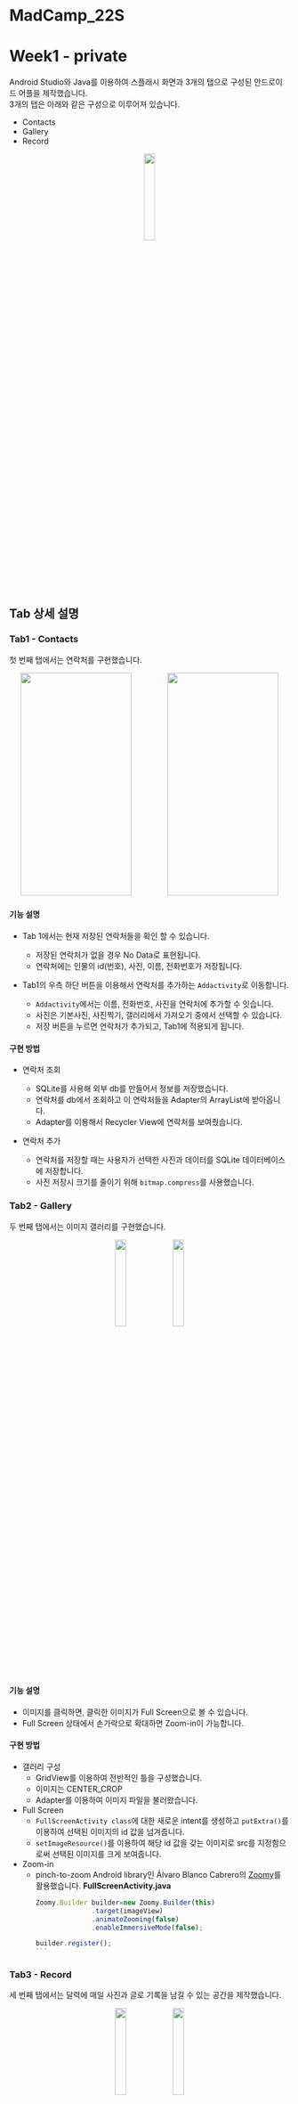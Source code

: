 # MadCamp_22S    
# Week1 - private     

Android Studio와 Java를 이용하여 스플래시 화면과 3개의 탭으로 구성된 안드로이드 어플을 제작했습니다.       
3개의 탭은 아래와 같은 구성으로 이루어져 있습니다. 

+ Contacts     
+ Gallery       
+ Record      
<p align="center">
<img width="20%" src="https://user-images.githubusercontent.com/81218672/177316059-a10c8b58-b9f0-4de4-9cb6-f28c0a467a46.gif">
</p>

## Tab 상세 설명     

### Tab1 - Contacts     
첫 번째 탭에서는 연락처를 구현했습니다.  
  
  
<p align="center" style="color:gray">
<img src = "https://user-images.githubusercontent.com/102964058/177291362-a2d2f0a3-9579-446a-83b6-f11de955528a.jpg" width = "200" height = "400"/>   　　　　 <img src = "https://user-images.githubusercontent.com/102964058/177292373-6bc50f59-719c-4bf2-8874-064f0b2b6f53.jpg" width = "200" height = "400"/>
</p>

#### 기능 설명
+ Tab 1에서는 현재 저장된 연락처들을 확인 할 수 있습니다.
  + 저장된 연락처가 없을 경우 No Data로 표현됩니다.
  + 연락처에는 인물의 id(번호), 사진, 이름, 전화번호가 저장됩니다.

+ Tab1의 우측 하단 버튼을 이용해서 연락처를 추가하는 `Addactivity`로 이동합니다.
  + `Addactivity`에서는 이름, 전화번호, 사진을 연락처에 추가할 수 잇습니다.
  + 사진은 기본사진, 사진찍기, 갤러리에서 가져오기 중에서 선택할 수 있습니다.
  + 저장 버튼을 누르면 연락처가 추가되고, Tab1에 적용되게 됩니다.

#### 구현 방법
+ 연락처 조회
  + SQLite를 사용해 외부 db를 만들어서 정보를 저장했습니다.
  + 연락처를 db에서 조회하고 이 연락처들을 Adapter의 ArrayList에 받아옵니다.
  + Adapter를 이용해서 Recycler View에 연락처를 보여줬습니다.

+ 연락처 추가
  + 연락처를 저장할 때는 사용자가 선택한 사진과 데이터를 SQLite 데이터베이스에 저장합니다.
  + 사진 저장시 크기를 줄이기 위해 `bitmap.compress`를 사용했습니다.
  
  
### Tab2 - Gallery
두 번째 탭에서는 이미지 갤러리를 구현했습니다.      

<p align="center">
<img width="20%" src="https://user-images.githubusercontent.com/81218672/177316362-5a6d9417-ba54-4451-86b7-6f1d70dc6b06.png">
<img width="20%" src="https://user-images.githubusercontent.com/81218672/177316401-05bf4f74-d9e6-4e23-8c2c-c84c6539a87b.png">
</p>

#### 기능 설명
+ 이미지를 클릭하면, 클릭한 이미지가 Full Screen으로 볼 수 있습니다.
+ Full Screen 상태에서 손가락으로 확대하면 Zoom-in이 가능합니다.

#### 구현 방법
+ 갤러리 구성
  + GridView를 이용하여 전반적인 틀을 구성했습니다.
  + 이미지는 CENTER_CROP
  + Adapter를 이용하여 이미지 파일을 불러왔습니다.     
+ Full Screen
  + `FullScreenActivity class`에 대한 새로운 intent를 생성하고 `putExtra()`를 이용하여 선택된 이미지의 id 값을 넘겨줍니다.
  + `setImageResource()`를 이용하여 해당 id 값을 갖는 이미지로 src를 지정함으로써 선택된 이미지를 크게 보여줍니다.
+ Zoom-in
  + pinch-to-zoom Android library인 Álvaro Blanco Cabrero의 [Zoomy](https://github.com/imablanco/Zoomy)를 활용했습니다. 
    __FullScreenActivity.java__
    ```javascript
    Zoomy.Builder builder=new Zoomy.Builder(this)
                  .target(imageView)
                  .animateZooming(false)
                  .enableImmersiveMode(false);

    builder.register();
    ```　


### Tab3 - Record
세 번째 탭에서는 달력에 매일 사진과 글로 기록을 남길 수 있는 공간을 제작했습니다.

<p align="center">
<img width="20%" src="https://user-images.githubusercontent.com/81218672/177316746-2be88ada-f375-4b83-ab13-ddb883d54148.png">
<img width="20%" src="https://user-images.githubusercontent.com/81218672/177316737-9df0d1b3-c24a-4e6c-b799-fbc6404c2853.png">
</p>
<p align="center">
<img width="20%" src="https://user-images.githubusercontent.com/81218672/177316538-9454708f-f93c-427e-9af2-25b9ac3e4424.gif">
<img width="20%" src="https://user-images.githubusercontent.com/81218672/177316530-83622a3e-d965-44c0-8a12-ace5944c890d.gif">
<img width="20%" src="https://user-images.githubusercontent.com/81218672/177316556-58a0eef2-f7b0-4c96-812a-200dd219efab.gif">
</p>

#### 기능 설명
달력의 날짜를 클릭하면 달력 아래에 해당 일자와 저장된 이미지 및 글을 볼 수 있으며, 수정 및 삭제가 가능합니다.       
 *이미지가 저장되어있지 않을 경우에는 기본 이미지 아이콘이 보입니다.
+ 이미지
  + EDIT IMAGE 버튼을 누르면, 이미지 수정 화면으로 전환되어 이미지를 추가 및 수정할 수 있습니다.
    + IMAGE FROM CAMERA 버튼을 눌러 휴대전화의 카메라 어플을 사용해 찍은 사진을 삽입할 수 있습니다.
    + IMAGE FROM GALLERY 버튼을 눌러 휴대전화의 갤러리에 있는 사진을 삽입할 수 있습니다.
    + CANCEL 버튼을 눌러 이미지 수정을 그만둘 수 있습니다.
    + 사진을 추가한 뒤에는 SAVE 버튼을 눌러 선택한 이미지로 수정하여 저장할 수 있습니다.
  + 삭제
    + DEL IMAGE 버튼을 눌러 저장된 사진을 삭제할 수 있습니다.
+ 텍스트
  + 이미지 옆의 'Enter your record...'가 적힌 공간을 눌러 텍스트를 적을 수 있고, SAVE TEXT 버튼을 눌러 저장할 수 있습니다.
  + 이미 텍스트가 저장되어있을 경우 EDIT TEXT 버튼을 눌러 텍스트를 수정할 수 있습니다. 
+ 어플을 종료하더라도 데이터는 계속 저장되어 있습니다. 

#### 구현 방법
+ 달력 제작
  + CalendarView를 이용하여 달력을 제작했고, `onSelectedDayChange()`를 override하여 날짜가 바뀔 때마다 날짜에 맞는 사진과 글을 불러옵니다.
+ 데이터(이미지, 텍스트) 저장 및 불러오기
  + `FileInputStream`과 `FileOutputStream`을 이용합니다.
  + 파일명을 'YYYY-MM-DD.png' 또는 'YYYY-MM-DD.txt'로 설정하여 날짜에 따라 저장되도록 합니다.
  + 이미 사진이 존재하는데 이미지를 수정하는 경우, 새로운 png 파일로 덮어씀으로써 수정이 이루어집니다.
  + 이미지를 불러올 때에는 Bitmap의 이용을 위해 `BufferedInputStream`을 추가적으로 사용합니다.
+ 이미지 수정
  + EditImage class의 intent를 생성하고 `startActivityForResult()`를 사용하여 이미지 수정 화면으로 전환합니다. 
  + `onActivityResult()`를 override함으로써 이미지 수정 화면에서 SAVE 버튼을 눌렀을 때 수정된 이미지가 탭3 메인 화면에 바로 반영됩니다.
+ 카메라와 갤러리 어플 이용하여 이미지 삽입
  + 각각에 대해 requestCode를 다르게 선언한 뒤, `startActivityForResult()`함수를 이용하여 어플을 실행시킵니다.
  + `onActivityResult()`를 통해 어플로부터 이미지 데이터를 받아 삽입합니다. 
  + 어플 실행 코드     
    __EditImage.java__
    ```javascript
    private static final int CAMERA_REQUEST_CODE = 100;
    private static final int GALLERY_REQUEST_CODE = 200;
    
    public void openCamera(View view) {
        Intent intent = new Intent(android.provider.MediaStore.ACTION_IMAGE_CAPTURE);
        if (intent.resolveActivity(getPackageManager()) != null) {
            startActivityForResult(intent, CAMERA_REQUEST_CODE);
        }
    }
    
    public void openGallery(View view) {
        Intent intent = new Intent();
        intent.setType("image/*");
        intent.setAction(Intent.ACTION_GET_CONTENT);
        startActivityForResult(Intent.createChooser(intent, "Select Image"), GALLERY_REQUEST_CODE);
    }
    ```
  + 이미지 데이터 받고 삽입하는 코드.      
    __EditImage.java__
    ```javascript
    protected void onActivityResult(int requestCode, int resultCode, Intent data) {
        super.onActivityResult(requestCode, resultCode, data);

        if (requestCode == GALLERY_REQUEST_CODE && resultCode == RESULT_OK) {
            try {
                Uri selectedImage = data.getData();
                InputStream imageStream = getContentResolver().openInputStream(selectedImage);
                bitmap_tmp = BitmapFactory.decodeStream(imageStream);
                selectedImageView.setImageBitmap(bitmap_tmp);
            } catch (IOException exception) {
                exception.printStackTrace();
            }
        }

        if (requestCode == CAMERA_REQUEST_CODE && resultCode == RESULT_OK) {
            Bundle extras = data.getExtras();
            Bitmap imageBitmap = (Bitmap) extras.get("data");
            bitmap_tmp = imageBitmap;
            selectedImageView.setImageBitmap(bitmap_tmp);
        }
    }
    ```
+ 텍스트 관련 화면 조작
  + 각 object의 기본 visibility값을 INVISIBLE로 설정해둔 뒤, `setVisibility()`로 값을 바꿉니다. 
  + 텍스트를 수정할 때에는 EditText object와 SAVE TEXT 버튼이 보이도록, 텍스트를 저장한 뒤에는 TextView와 EDIT TEXT 버튼이 보이도록 조작합니다. 


## Team Member
Seong-jun Hong <mscj1004@kaist.ac.kr>        
Jung-eun Park <jungeun0831@postech.ac.kr>
